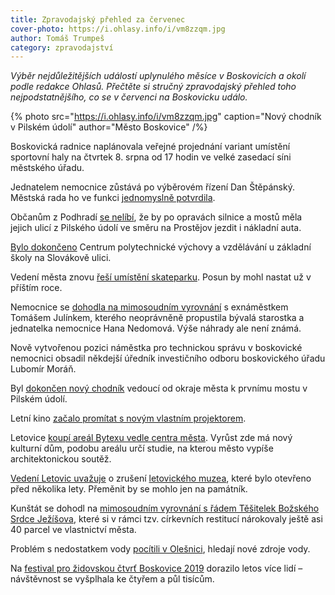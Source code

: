 ```yaml
---
title: Zpravodajský přehled za červenec
cover-photo: https://i.ohlasy.info/i/vm8zzqm.jpg
author: Tomáš Trumpeš
category: zpravodajství
---
```


*Výběr nejdůležitějších událostí uplynulého měsíce v Boskovicích a okolí podle redakce Ohlasů. Přečtěte si stručný zpravodajský přehled toho nejpodstatnějšího, co se v červenci na Boskovicku událo.*

{% photo src="https://i.ohlasy.info/i/vm8zzqm.jpg" caption="Nový chodník v Pilském údolí" author="Město Boskovice" /%}

Boskovická radnice naplánovala veřejné projednání variant umístění sportovní haly na čtvrtek 8. srpna od 17 hodin ve velké zasedací síni městského úřadu.

Jednatelem nemocnice zůstává po výběrovém řízení Dan Štěpánský. Městská rada ho ve funkci [jednomyslně potvrdila](https://ohlasy.info/clanky/2019/07/z-radnice.html).

Občanům z Podhradí [se nelíbí](https://ohlasy.info/clanky/2019/07/z-radnice.html), že by po opravách silnice a mostů měla jejich ulicí z Pilského údolí ve směru na Prostějov jezdit i nákladní auta.

[Bylo dokončeno](https://boskovice.cz/centrum-polytechnicke-vychovy-a-vzdelavani-bylo-dokonceno/d-36631) Centrum polytechnické výchovy a vzdělávání u základní školy na Slovákově ulici.

Vedení města znovu [řeší umístění skateparku](https://ohlasy.info/clanky/2019/07/z-radnice.html). Posun by mohl nastat už v příštím roce.

Nemocnice se [dohodla na mimosoudním vyrovnání](https://ohlasy.info/clanky/2019/07/julinek-vyrovnani.html) s exnáměstkem Tomášem Julínkem, kterého neoprávněně propustila bývalá starostka a jednatelka nemocnice Hana Nedomová. Výše náhrady ale není známá.

Nově vytvořenou pozici náměstka pro technickou správu v boskovické nemocnici obsadil někdejší úředník investičního odboru boskovického úřadu Lubomír Moráň.

Byl [dokončen nový chodník](https://blanensky.denik.cz/zpravy_region/na-prochazku-bezpecneji-v-boskovicich-dokoncili-novy-chodnik-do-pilskeho-udoli-20190722.html) vedoucí od okraje města k prvnímu mostu v Pilském údolí.

Letní kino [začalo promítat s novým vlastním projektorem](https://ohlasy.info/clanky/2019/07/rozhovor-marvan.html).

Letovice [koupí areál Bytexu vedle centra města](https://blanensky.denik.cz/zpravy_region/letovice-koupi-pozemky-pro-novy-kulturni-dum-za-jednact-milionu-korun-20190717.html). Vyrůst zde má nový kulturní dům, podobu areálu určí studie, na kterou město vypíše architektonickou soutěž.

[Vedení Letovic uvažuje](https://blanensky.denik.cz/zpravy_region/v-letovicich-uvazuji-ze-zrusi-muzeum-20190703.html) o zrušení [letovického muzea](https://ohlasy.info/clanky/2019/03/rozhovor-strof.html), které bylo otevřeno před několika lety. Přeměnit by se mohlo jen na památník.

Kunštát se dohodl na [mimosoudním vyrovnání s řádem Těšitelek Božského Srdce Ježíšova](https://blanensky.denik.cz/zpravy_region/sestry-tesitelky-mesto-kunstat-letity-spor-o-pozemky-skonci-mimosoudnim-smirem-20190725.html), které si v rámci tzv. církevních restitucí nárokovaly ještě asi 40 parcel ve vlastnictví města.

Problém s nedostatkem vody [pocítili v Olešnici](https://blanensky.denik.cz/zpravy_region/v-olesnice-loni-pocitili-sucho-mesto-ted-hleda-nove-zdroje-pitne-vody-20190719.html), hledají nové zdroje vody.

Na [festival pro židovskou čtvrť Boskovice 2019](https://www.facebook.com/pg/ohlasy/photos/?tab=album&album_id=2245924925461610) dorazilo letos více lidí – návštěvnost se vyšplhala ke čtyřem a půl tisícům.
